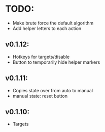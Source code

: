 # TODO:
- Make brute force the default algorithm
- Add helper letters to each action


## v0.1.12:
- Hotkeys for targets/disable
- Button to temporarily hide helper markers

## v0.1.11:
- Copies state over from auto to manual
- manual state: reset button

## v0.1.10:
- Targets
